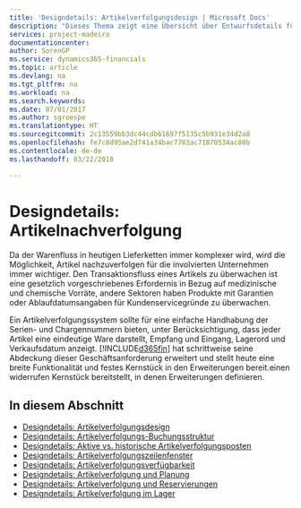 ```yaml
---
title: 'Designdetails: Artikelverfolgungsdesign | Microsoft Docs'
description: "Dieses Thema zeigt eine Übersicht über Entwurfsdetails für Artikelverfolgung."
services: project-madeira
documentationcenter: 
author: SorenGP
ms.service: dynamics365-financials
ms.topic: article
ms.devlang: na
ms.tgt_pltfrm: na
ms.workload: na
ms.search.keywords: 
ms.date: 07/01/2017
ms.author: sgroespe
ms.translationtype: HT
ms.sourcegitcommit: 2c13559bb3dc44cdb61697f5135c5b931e34d2a8
ms.openlocfilehash: fe7c8d95ae2d741a34bac7783ac71870534ac80b
ms.contentlocale: de-de
ms.lasthandoff: 03/22/2018

---
```

# <a name="design-details-item-tracking"></a>Designdetails: Artikelnachverfolgung
Da der Warenfluss in heutigen Lieferketten immer komplexer wird, wird die Möglichkeit, Artikel nachzuverfolgen für die involvierten Unternehmen immer wichtiger. Den Transaktionsfluss eines Artikels zu überwachen ist eine gesetzlich vorgeschriebenes Erfordernis in Bezug auf medizinische und chemische Vorräte, andere Sektoren haben Produkte mit Garantien oder Ablaufdatumsangaben für Kundenservicegründe zu überwachen.  

Ein Artikelverfolgungssystem sollte für eine einfache Handhabung der Serien- und Chargennummern bieten, unter Berücksichtigung, dass jeder Artikel eine eindeutige Ware darstellt, Empfang und Eingang, Lagerord und Verkaufsdatum anzeigt. [!INCLUDE[d365fin](includes/d365fin_md.md)] hat schrittweise seine Abdeckung dieser Geschäftsanforderung erweitert und stellt heute eine breite Funktionalität und festes Kernstück in den Erweiterungen bereit.einen widerrufen Kernstück bereitstellt, in denen Erweiterungen definieren.  

## <a name="in-this-section"></a>In diesem Abschnitt  
* [Designdetails: Artikelverfolgungsdesign](design-details-item-tracking-design.md)  
* [Designdetails: Artikelverfolgungs-Buchungsstruktur](design-details-item-tracking-posting-structure.md)  
* [Designdetails: Aktive vs. historische Artikelverfolgungsposten](design-details-active-versus-historic-item-tracking-entries.md)  
* [Designdetails: Artikelverfolgungszeilenfenster](design-details-item-tracking-lines-window.md)  
* [Designdetails: Artikelverfolgungsverfügbarkeit](design-details-item-tracking-availability.md)  
* [Designdetails: Artikelverfolgung und Planung](design-details-item-tracking-and-planning.md)  
* [Designdetails: Artikelverfolgung und Reservierungen](design-details-item-tracking-and-reservations.md)  
* [Designdetails: Artikelverfolgung im Lager](design-details-item-tracking-in-the-warehouse.md)

